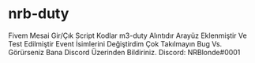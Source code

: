 # nrb-duty
Fivem Mesai Gir/Çık Script
Kodlar m3-duty Alıntıdır Arayüz Eklenmiştir Ve Test Edilmiştir Event İsimlerini Değiştirdim Çok Takılmayın Bug Vs. Görürseniz Bana Discord Üzerinden Bildiriniz.
Discord: NRBlonde#0001
